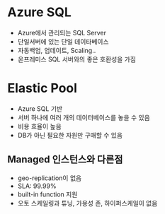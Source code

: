 # Azure SQL 
- Azure에서 관리되는 SQL Server
- 단일서버에 있는 단일 데이타베이스
- 자동백업, 업데이트, Scaling..
- 온프레미스 SQL 서버와의 좋은 호환성을 가짐


# Elastic Pool
- Azure SQL 기반
- 서버 하나에 여러 개의 데이터베이스를 놓을 수 있음
- 비용 효율이 높음
- DB가 아닌 필요한 자원만 구매할 수 있음

## Managed 인스턴스와 다른점
- geo-replication이 없음
- SLA: 99.99%
- built-in function 지원
- 오토 스케일링과 튜닝, 가용성 존, 하이퍼스케일이 없음
